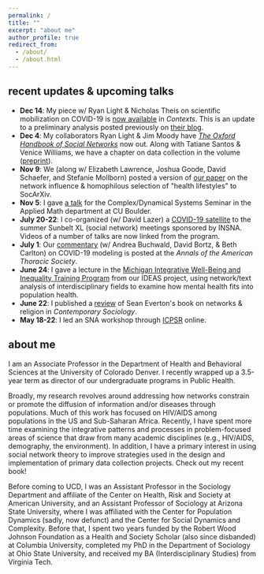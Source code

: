 ```yaml
---
permalink: /
title: ""
excerpt: "about me"
author_profile: true
redirect_from: 
  - /about/
  - /about.html
---
```


recent updates & upcoming talks
------
  - **Dec 14**: My piece w/ Ryan Light & Nicholas Theis on scientific mobilization on COVID-19 is [now available](/Contexts_PubMed/) in *Contexts*. This is an update to a preliminary analysis posted previously on [their blog](https://contexts.org/blog/education-under-covid-19/#light).
  - **Dec 4**: My collaborators Ryan Light & Jim Moody have [*The Oxford Handbook of Social Networks*](https://global.oup.com/academic/product/the-oxford-handbook-of-social-networks-9780190251765?cc=us&lang=en&) now out. Along with Tatiane Santos & Venice Williams, we have a chapter on data collection in the volume ([preprint](https://osf.io/preprints/socarxiv/zgawf/)).
  - **Nov 9**: We (along w/ Elizabeth Lawrence, Joshua Goode, David Schaefer, and Stefanie Mollborn) posted a version of [our paper](https://osf.io/preprints/socarxiv/xnd39/) on the network influence & homophilous selection of "health lifestyles" to SocArXiv.
  - **Nov 5**: I gave [a talk](https://calendar.colorado.edu/event/complexdynamical_systems_seminar_-_jimi_adams?utm_campaign=widget&utm_medium=widget&utm_source=University+of+Colorado+Boulder#.X9l4oi2cbOR) for the Complex/Dynamical Systems Seminar in the Applied Math department at CU Boulder.
  - **July 20-22**: I co-organized (w/ David Lazer) a [COVID-19 satellite](https://www.insna.org/covid-19-satellite-of-sunbelt) to the summer Sunbelt XL (social network) meetings sponsored by INSNA. Videos of a number of talks are now linked from the program.
  - **July 1**: Our [commentary](https://www.atsjournals.org/doi/full/10.1513/AnnalsATS.202005-501PS) (w/ Andrea Buchwald, David Bortz, & Beth Carlton) on COVID-19 modeling is posted at the *Annals of the American Thoracic Society*.
  - **June 24**: I gave a lecture in the [Michigan Integrative Well-Being and Inequality Training Program](https://sph.umich.edu/mental-physical-health-training/) from our IDEAS project, using network/text analysis of interdisciplinary fields to examine how mental health fits into population health.
  - **June 22**: I published a [review](https://journals.sagepub.com/doi/abs/10.1177/0094306120930218l) of Sean Everton's book on networks & religion in *Contemporary Sociology*.
  - **May 18-22**: I led an SNA workshop through [ICPSR](https://www.icpsr.umich.edu/web/pages/sumprog/) online. 

about me
------
I am an Associate Professor in the Department of Health and Behavioral Sciences at the University of Colorado Denver. I recently wrapped up a 3.5-year term as director of our undergraduate programs in Public Health.

Broadly, my research revolves around addressing how networks constrain or promote the diffusion of information and/or diseases through populations. Much of this work has focused on HIV/AIDS among populations in the US and Sub-Saharan Africa. Recently, I have spent more time examining the integrative patterns and processes in problem-focused areas of science that draw from many academic disciplines (e.g., HIV/AIDS, demography, the environment). In addition, I have a primary interest in using social network theory to improve strategies used in the design and implementation of primary data collection projects. Check out my recent book!

Before coming to UCD, I was an Assistant Professor in the Sociology Department and affiliate of the Center on Health, Risk and Society at American University, and an Assistant Professor of Sociology at Arizona State University, where I was affiliated with the Center for Population Dynamics (sadly, now defunct) and the Center for Social Dynamics and Complexity. Before that, I spent two years funded by the Robert Wood Johnson Foundation as a Health and Society Scholar (also since disbanded) at Columbia University, completed my PhD in the Department of Sociology at Ohio State University, and received my BA (Interdisciplinary Studies) from Virginia Tech.
